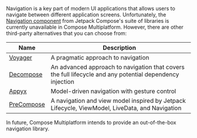 [//]: # (title: Navigation and routing)

Navigation is a key part of modern UI applications that allows users to navigate between different application screens.
Unfortunately, the [Navigation component](https://developer.android.com/guide/navigation) from Jetpack Compose's suite
of libraries is currently unavailable in Compose Multiplatform. However, there are other third-party alternatives that
you can choose from:

| Name                                                | Description                                                                                              |
|-----------------------------------------------------|----------------------------------------------------------------------------------------------------------|
| [Voyager](https://voyager.adriel.cafe)              | A pragmatic approach to navigation                                                                       |
| [Decompose](https://arkivanov.github.io/Decompose/) | An advanced approach to navigation that covers the full lifecycle and any potential dependency injection |
| [Appyx](https://bumble-tech.github.io/appyx/)       | Model-driven navigation with gesture control                                                             |
| [PreCompose](https://tlaster.github.io/PreCompose/) | A navigation and view model inspired by Jetpack Lifecycle, ViewModel, LiveData, and Navigation           |

In future, Compose Multiplatform intends to provide an out-of-the-box navigation library.
